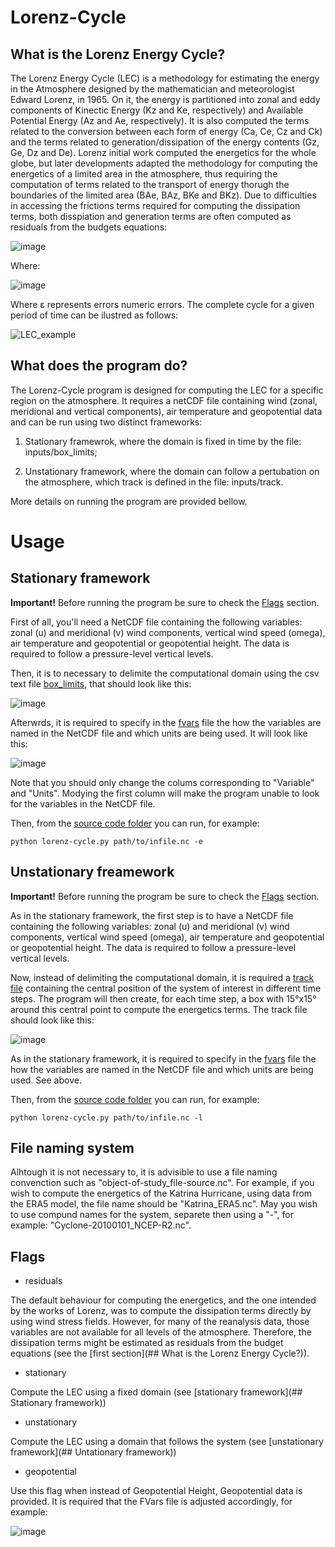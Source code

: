 # Lorenz-Cycle

## What is the Lorenz Energy Cycle?

The Lorenz Energy Cycle (LEC) is a methodology for estimating the energy in the Atmosphere designed by the mathematician and meteorologist Edward Lorenz, in 1965. On it, the energy is partitioned into zonal and eddy components of Kinectic Energy (Kz and Ke, respectively) and Available Potential Energy (Az and Ae, respectively). It is also computed the terms related to the conversion between each form of energy (Ca, Ce, Cz and Ck) and the terms related to generation/dissipation of the energy contents (Gz, Ge, Dz and De). Lorenz initial work computed the energetics for the whole globe, but later developments adapted the methodology for computing the energetics of a limited area in the atmosphere, thus requiring the computation of terms related to the transport of energy thorugh the boundaries of the limited area (BAe, BAz, BKe and BKz). Due to difficulties in accessing the frictions terms required for computing the dissipation terms, both disspiation and generation terms are often computed as residuals from the budgets equations:

![image](https://user-images.githubusercontent.com/56005607/210858922-1d29f3b9-2446-422e-87c4-2dc5c4ced361.png)

Where:

![image](https://user-images.githubusercontent.com/56005607/210859000-07af27c1-0295-4c48-bf7c-1432100bdf60.png)

Where ε represents errors numeric errors. The complete cycle for a given period of time can be ilustred as follows:


![LEC_example](https://user-images.githubusercontent.com/56005607/210855570-d3272989-8871-4a20-996f-e373f73934c5.png)


## What does the program do?

The Lorenz-Cycle program is designed for computing the LEC for a specific region on the atmosphere. It requires a netCDF file containing wind (zonal, meridional and vertical components), air temperature and geopotential data and can be run using two distinct frameworks:

1. Stationary framewrok, where the domain is fixed in time by the file: inputs/box_limits; 

2. Unstationary framework, where the domain can follow a pertubation on the atmosphere, which track is defined in the file: inputs/track. 

More details on running the program are provided bellow.

# Usage

## Stationary framework

**Important!** Before running the program be sure to check the [Flags](#Flags) section.

First of all, you'll need a NetCDF file containing the following variables: zonal (u) and meridional (v) wind components, vertical wind speed (omega), air temperature and geopotential or geopotential height. The data is required to follow a pressure-level vertical levels.

Then, it is to necessary to delimite the computational domain using the csv text file [box_limits](inputs/box_limits), that should look like this:

![image](https://user-images.githubusercontent.com/56005607/206709581-34ebe0a7-ff45-4bd4-86e0-8cce8dde91ea.png)

Afterwrds, it is required to specify in the [fvars](inputs/fvars) file the how the variables are named in the NetCDF file and which units are being used. It will look like this:  

![image](https://user-images.githubusercontent.com/56005607/210861069-1c899cc8-860a-4212-bd44-118e308db9bd.png)

Note that you should only change the colums corresponding to "Variable" and "Units". Modying the first column will make the program unable to look for the variables in the NetCDF file.

Then, from the [source code folder](src) you can run, for example:

```
python lorenz-cycle.py path/to/infile.nc -e
```

## Unstationary freamework

**Important!** Before running the program be sure to check the [Flags](#Flags) section.

As in the stationary framework, the first step is to have a NetCDF file containing the following variables: zonal (u) and meridional (v) wind components, vertical wind speed (omega), air temperature and geopotential or geopotential height. The data is required to follow a pressure-level vertical levels.

Now, instead of delimiting the computational domain, it is required a [track file](inputs/track) containing the central position of the system of interest in different time steps. The program will then create, for each time step, a box with 15°x15° around this central point to compute the energetics terms. The track file should look like this:

![image](https://user-images.githubusercontent.com/56005607/206721056-61fa32ce-aa5d-4f16-af28-c46ac2a9bf88.png)

As in the stationary framework, it is required to specify in the [fvars](inputs/fvars) file the how the variables are named in the NetCDF file and which units are being used. See above. 

Then, from the [source code folder](src) you can run, for example:

```
python lorenz-cycle.py path/to/infile.nc -l
```

## File naming system

Alhtough it is not necessary to, it is advisible to use a file naming convenction such as "object-of-study_file-source.nc". For example, if you wish to compute the energetics of the Katrina Hurricane, using data from the ERA5 model, the file name should be "Katrina_ERA5.nc". May you wish to use compund names for the system, separete then using a "-", for example: "Cyclone-20100101_NCEP-R2.nc".


## Flags

- residuals

The default behaviour for computing the energetics, and the one intended by the works of Lorenz, was to compute the dissipation terms directly by using wind stress fields. However, for many of the reanalysis data, those variables are not available for all levels of the atmosphere. Therefore, the dissipation terms might be estimated as residuals from the budget equations (see the [first section](## What is the Lorenz Energy Cycle?)).

- stationary

Compute the LEC using a fixed domain (see [stationary framework](## Stationary framework))

- unstationary

Compute the LEC using a domain that follows the system (see [unstationary framework](## Untationary framework))

- geopotential

Use this flag when instead of Geopotential Height, Geopotential data is provided. It is required that the FVars file is adjusted accordingly, for example:

![image](https://user-images.githubusercontent.com/56005607/210860966-713243c8-7447-4661-a33d-a988ab1055cf.png)




